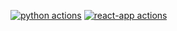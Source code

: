 [![python actions](https://github.com/MIZOGUCHIKoki/DisasterCaseManagementSystem/actions/workflows/python_actions.yml/badge.svg)](https://github.com/MIZOGUCHIKoki/DisasterCaseManagementSystem/actions/workflows/python_actions.yml)
[![react-app actions](https://github.com/MIZOGUCHIKoki/DisasterCaseManagementSystem/actions/workflows/react-app_actions.yml/badge.svg)](https://github.com/MIZOGUCHIKoki/DisasterCaseManagementSystem/actions/workflows/react-app_actions.yml)

